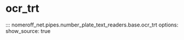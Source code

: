 # ocr_trt
::: nomeroff_net.pipes.number_plate_text_readers.base.ocr_trt
        options:
            show_source: true